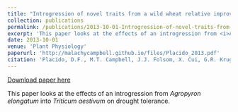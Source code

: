 ```yaml
---
title: "Introgression of novel traits from a wild wheat relative improves drought adaptation in wheat"
collection: publications
permalink: /publications/2013-10-01-Introgression-of-novel-traits-from-a-wild-wheat-relative-improves-drought-adaptation-in-wheat
excerpt: 'This paper looks at the effects of an introgression from <i>Agropyron elongatum</i> into <i>Triticum aestivum</i> on drought tolerance.'
date: 2013-10-01
venue: 'Plant Physiology'
paperurl: 'http://malachycampbell.github.io/files/Placido_2013.pdf'
citation: 'Placido, D.F., M.T. Campbell, J.J. Folsom, X. Cui, G.R. Kruger, P.S. Baenziger, and H. Walia. (2013). Introgression of novel traits from a wild wheat relative improves drought adaptation in wheat. Plant Physiol. 161(4): 1806-1819.'
---
```


<a href='http://malachycampbell.github.io/files/Placido_2013.pdf'>Download paper here</a>

This paper looks at the effects of an introgression from <i>Agropyron elongatum</i> into <i>Triticum aestivum</i> on drought tolerance.
